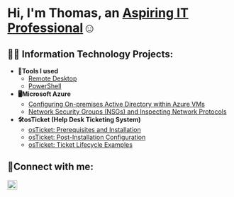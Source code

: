 <h1>Hi, I'm Thomas, an <a href="https://linkedin.com/in/thomas-saubert">Aspiring IT Professional</a>☺</h1>
<h2>👨‍💻 Information Technology Projects:</h2>

- <b>🔧Tools I used</b>
  - [Remote Desktop](https://github.com/thomasjsaubert/Remote-Desktop)
  - [PowerShell](https://github.com/thomasjsaubert/PowerShell)
- <b>🖥️Microsoft Azure</b>
  - [Configuring On-premises Active Directory within Azure VMs](https://github.com/thomasjsaubert/configure-ad)
  - [Network Security Groups (NSGs) and Inspecting Network Protocols](https://github.com/thomasjsaubert/azure-network-protocols)
- <b>🛠️osTicket (Help Desk Ticketing System)</b>
  - [osTicket: Prerequisites and Installation](https://github.com/thomasjsaubert/osticket-prereqs)
  - [osTicket: Post-Installation Configuration](https://github.com/thomasjsaubert/post-install-config)
  - [osTicket: Ticket Lifecycle Examples](https://github.com/thomasjsaubert/ticket-lifecycle)


<h2>🤳Connect with me:</h2>

[<img align="left" alt="Josh | LinkedIn" width="22px" src="https://cdn.jsdelivr.net/npm/simple-icons@v3/icons/linkedin.svg" />][linkedin]

[linkedin]: https://linkedin.com/in/thomas-saubert
